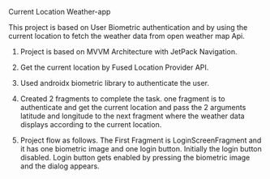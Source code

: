 Current Location Weather-app

This project is based on User Biometric authentication and by using the current location to 
fetch the weather data from open weather map Api. 

1. Project is based on MVVM Architecture with JetPack Navigation.
2. Get the current location by Fused Location Provider API.
3. Used androidx biometric library to authenticate the user.
4. Created 2 fragments to complete the task. one fragment is to authenticate and get the current location
   and pass the 2 arguments latitude and longitude to the next fragment where the weather data displays according to
   the current location.
   
5. Project flow as follows.
   The First Fragment is LoginScreenFragment and it has one biometric image and one login button. 
   Initially the login button disabled. Login button gets enabled by pressing the biometric image and 
   the dialog appears.
